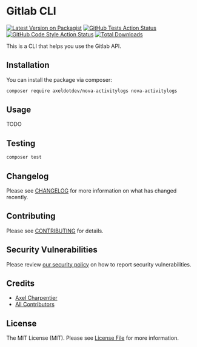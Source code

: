# Gitlab CLI

[![Latest Version on Packagist](https://img.shields.io/packagist/v/axeldotdev/nova-activitylogs.svg?style=flat-square)](https://packagist.org/packages/axeldotdev/nova-activitylogs)
[![GitHub Tests Action Status](https://img.shields.io/github/workflow/status/axeldotdev/nova-activitylogs/run-tests?label=tests)](https://github.com/axeldotdev/nova-activitylogs/actions?query=workflow%3ATests+branch%3Amaster)
[![GitHub Code Style Action Status](https://img.shields.io/github/workflow/status/axeldotdev/nova-activitylogs/Check%20&%20fix%20styling?label=code%20style)](https://github.com/axeldotdev/nova-activitylogs/actions?query=workflow%3A"Check+%26+fix+styling"+branch%3Amaster)
[![Total Downloads](https://img.shields.io/packagist/dt/axeldotdev/nova-activitylogs.svg?style=flat-square)](https://packagist.org/packages/axeldotdev/nova-activitylogs)

This is a CLI that helps you use the Gitlab API.

## Installation

You can install the package via composer:

```bash
composer require axeldotdev/nova-activitylogs nova-activitylogs
```

## Usage

TODO

## Testing

```bash
composer test
```

## Changelog

Please see [CHANGELOG](CHANGELOG.md) for more information on what has changed recently.

## Contributing

Please see [CONTRIBUTING](.github/CONTRIBUTING.md) for details.

## Security Vulnerabilities

Please review [our security policy](../../security/policy) on how to report security vulnerabilities.

## Credits

- [Axel Charpentier](https://github.com/axeldotdev)
- [All Contributors](../../contributors)

## License

The MIT License (MIT). Please see [License File](LICENSE.md) for more information.
